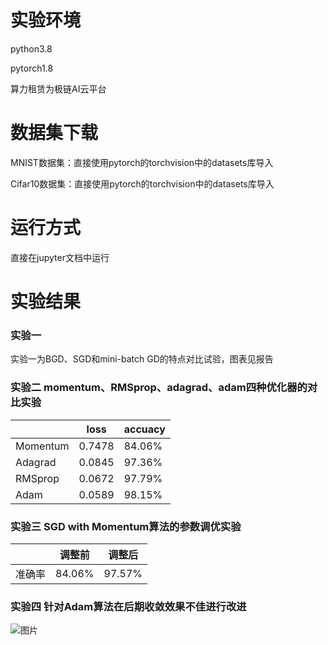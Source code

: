 # 实验环境
python3.8 

pytorch1.8

算力租赁为极链AI云平台

# 数据集下载
MNIST数据集：直接使用pytorch的torchvision中的datasets库导入

Cifar10数据集：直接使用pytorch的torchvision中的datasets库导入

# 运行方式
直接在jupyter文档中运行

# 实验结果
### 实验一
实验一为BGD、SGD和mini-batch GD的特点对比试验，图表见报告

### 实验二 momentum、RMSprop、adagrad、adam四种优化器的对比实验

|  | loss | accuacy |
|-----|----|----|
| Momentum | 0.7478 | 84.06% |
| Adagrad | 0.0845 | 97.36% |
| RMSprop | 0.0672 | 97.79% |
| Adam | 0.0589 | 98.15% |

### 实验三 SGD with Momentum算法的参数调优实验
|| 调整前 | 调整后 |
|-----|-----|-----|
|准确率|84.06%|97.57%|

### 实验四 针对Adam算法在后期收敛效果不佳进行改进
![图片](https://user-images.githubusercontent.com/73414003/151736624-2078dbe8-0890-451a-b5b0-4cd4b16cfe6d.png)
